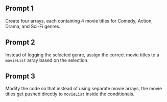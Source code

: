 ## Prompt 1
Create four arrays, each containing 4 movie titles for Comedy, Action, Drama, and Sci-Fi genres.

## Prompt 2
Instead of logging the selected genre, assign the correct movie titles to a `movieList` array based on the selection.

## Prompt 3
Modify the code so that instead of using separate movie arrays, the movie titles get pushed directly to `movieList` inside the conditionals.